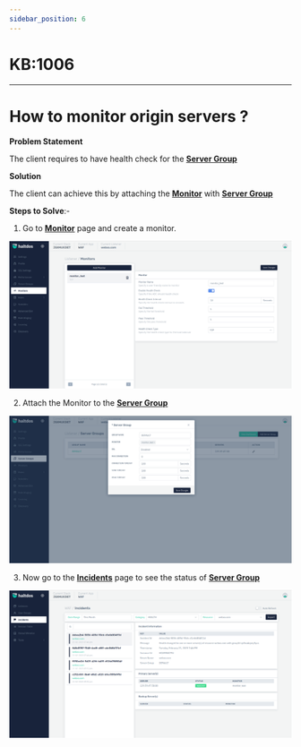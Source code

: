 ```yaml
---
sidebar_position: 6
---
```


# KB:1006
----------

# How to monitor origin servers ?

**Problem Statement**

The client requires to have health check for the [**Server Group**](docs/waf/listener/server_groups/servergroup.md)

**Solution**

The client can achieve this by attaching the [**Monitor**](docs/waf/listener/monitor.md) with [**Server Group**](docs/waf/listener/server_groups/servergroup.md)


**Steps to Solve**:-

1. Go to [**Monitor**](docs/waf/listener/monitor.md) page and create a monitor.

![kb-1006](/img/waf/kb/v2/monitor_kb_1006_1.png)

2. Attach the Monitor to the [**Server Group**](docs/waf/listener/server_groups/servergroup.md)

![kb-1006](/img/waf/kb/v2/server_kb_1006_2.png)

3. Now go to the [**Incidents**](docs/waf/incidents.md) page to see the status of [**Server Group**](docs/waf/listener/server_groups/servergroup.md)

![kb-1006](/img/waf/kb/v2/incidents_kb_1006_3.png)

